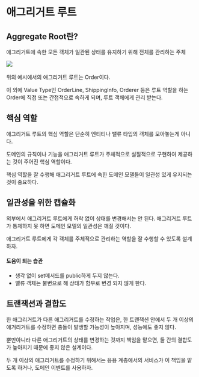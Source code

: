 # 애그리거트 루트

## Aggregate Root란?

애그리거트에 속한 모든 객체가 일관된 상태를 유지하기 위해 전체를 관리하는 주체

![](<../../../.gitbook/assets/스크린샷 2023-02-08 오후 4.50.08.png>)

위의 예시에서의 애그리거트 루트는 Order이다.

이 외에 Value Type인 OrderLine, ShippingInfo, Orderer 등은 루트 역할을 하는 Order에 직접 또는 간접적으로 속하게 되며, 루트 객체에게 관리 받는다.



## 핵심 역할

애그리거트 루트의 핵심 역할은 단순히 엔티티나 밸류 타입의 객체를 모아놓는게 아니다.

도메인의 규칙이나 기능을 애그리거트 루트가 주체적으로 실질적으로 구현하여 제공하는 것이 주어진 핵심 역할이다.&#x20;

핵심 역할을 잘 수행해 애그리거트 루트에 속한 도메인 모델들이 일관성 있게 유지되는 것이 중요하다.&#x20;



## 일관성을 위한 캡슐화&#x20;

외부에서 애그리거트 루트에게 허락 없이 상태를 변경해서는 안 된다. 애그리거트 루트가 통제하지 못 하면 도메인 모델의 일관성은 깨질 것이다.&#x20;

애그리거트 루트에게 각 객체를 주체적으로 관리하는 역할을 잘 수행할 수 있도록 설계하자.

#### 도움이 되는 습관

* 생각 없이 set메서드를 public하게 두지 않는다.&#x20;
* 밸류 객체는 불변으로 해 상태가 함부로 변경 되지 않게 한다.&#x20;



## 트랜잭션과 결합도

한 애그리거트가 다른 애그리거트를 수정하는 작업은, 한 트랜잭션 안에서 두 개 이상의 애거리거트를 수정하면 충돌이 발생할 가능성이 높아지며, 성능에도 좋지 않다.&#x20;

뿐만아니라 다른 애그리거트의 상태를 변경하는 것까지 책임을 맡으면, 둘 간의 결합도가 높아지기 때문에 좋지 않은 설계이다.&#x20;

두 개 이상의 애그리거트를 수정하기 위해서는 응용 계층에서의 서비스가 이 책임을 맡도록 하거나, 도메인 이벤트를 사용하자.&#x20;



